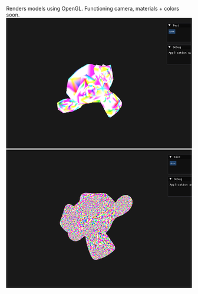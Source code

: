 Renders models using OpenGL. Functioning camera, materials + colors soon.
![model](https://github.com/noahl25/OpenGL-3D-Model-Renderer/blob/master/openglmodel.png)
![model](https://github.com/noahl25/OpenGL-3D-Model-Renderer/blob/master/openglmodel2.png)
